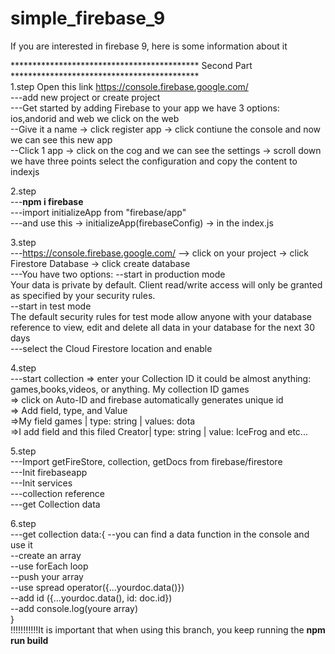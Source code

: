 # simple_firebase_9
If you are interested in firebase 9, here is some information about it <br>

******************************************* Second Part *******************************************<br>
1.step
Open this link https://console.firebase.google.com/ <br>
---add new project or create project <br>
---Get started by adding Firebase to your app we have 3 options: ios,andorid and web we click on the web  <br>
--Give it a name -> click register app -> click contiune the console and now  we can see this new app<br>
--Click 1 app -> click on the cog and we can see the settings -> scroll down we have three points select the configuration and copy the content to indexjs <br>

2.step <br>
 ---<strong>npm i firebase</strong> <br>
 ---import initializeApp from "firebase/app"  <br>
 ---and use this -> initializeApp(firebaseConfig) -> in the index.js  <br>

3.step <br>
 ---https://console.firebase.google.com/ --> click on your project -> click Firestore Database -> click create database<br>
 ---You have two options: --start in production mode<br>
                           Your data is private by default. Client read/write access will only be granted as specified by your security rules.
  <br>
                          --start in test mode <br>
                          The default security rules for test mode allow anyone with your database reference to view, edit and delete all data in your database for the next 30 days <br>
                          ---select the Cloud Firestore location and enable<br>

4.step <br>
 ---start collection => enter your Collection ID it could be almost anything: games,books,videos, or anything. My collection ID games <br>
 => click on Auto-ID and firebase automatically generates unique id <br>
 => Add field, type, and Value <br>
 =>My field games | type: string | values: dota<br>
 =>I add field and this filed Creator| type: string | value: IceFrog and etc... <br>

5.step<br>
 ---Import getFireStore, collection, getDocs from firebase/firestore<br>
 ---Init firebaseapp  <br>
 ---Init  services <br>
 ---collection reference<br>
 ---get Collection data<br>

 6.step <br>
 ---get collection data:{
     --you can find a data function in the console and use it <br>
     --create an array <br>
     --use forEach loop <br>
     --push your array <br>
     --use spread operator({...yourdoc.data()})<br>
     --add id ({...yourdoc.data(), id: doc.id})<br>
     --add console.log(youre array)<br>
 }<br>
 !!!!!!!!!!!It is important that when using this branch, you keep running the <strong> npm run build </strong>



